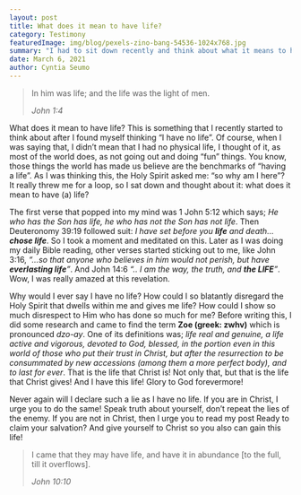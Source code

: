 ```yaml
---
layout: post
title: What does it mean to have life?
category: Testimony
featuredImage: img/blog/pexels-zino-bang-54536-1024x768.jpg
summary: "I had to sit down recently and think about what it means to have (a) life. "
date: March 6, 2021
author: Cyntia Seumo
---
```

<blockquote>
<p>In him was life; and the life was the light of men.</p>
<cite>John 1:4</cite>
</blockquote>

<p>
What does it mean to have life? This is something that I recently started to think about after I found myself thinking “I have no life”. Of course, when I was saying that, I didn’t mean that I had no physical life, I thought of it, as most of the world does, as not going out and doing “fun” things. You know, those things the world has made us believe are the benchmarks of “having a life”. As I was thinking this, the Holy Spirit asked me: “so why am I here”? It really threw me for a loop, so I sat down and thought about it: what does it mean to have (a) life?
</p>

<p>
The first verse that popped into my mind was <a>1 John 5:12</a> which says; <em>He who has the Son has life, he who has not the Son has not life</em>. Then <a>Deuteronomy 39:19</a> followed suit: <em>I have set before you <b>life</b> and death… <b>chose life</b></em>. So I took a moment and meditated on this. Later as I was doing my daily Bible reading, other verses started sticking out to me, like <a>John 3:16</a>, <em>“…so that anyone who believes in him would not perish, but have <b>everlasting life</b>”</em>. And <a>John 14:6</a> <em>“.. I am the way, the truth, and <b>the LIFE</b>”</em>. Wow, I was really amazed at this revelation.
</p>

<p>
Why would I ever say I have no life? How could I so blatantly disregard the Holy Spirit that dwells within me and gives me life? How could I show so much disrespect to Him who has done so much for me? Before writing this, I did some research and came to find the term <b>Zoe (greek: zwhv)</b> which is pronounced <em>dzo-ay</em>. One of its definitions was; <em>life real and genuine, a life active and vigorous, devoted to God, blessed, in the portion even in this world of those who put their trust in Christ, but after the resurrection to be consummated by new accessions (among them a more perfect body), and to last for ever</em>. That is the life that Christ is! Not only that, but that is the life that Christ gives! And I have this life! Glory to God forevermore!
</p>

<p>
Never again will I declare such a lie as I have no life. If you are in Christ, I urge you to do the same! Speak truth about yourself, don’t repeat the lies of the enemy. If you are not in Christ, then I urge you to read my post Ready to claim your salvation? And give yourself to Christ so you also can gain this life!
</p>

<blockquote>
<p>I came that they may have life, and have it in abundance [to the full, till it overflows].</p>
<cite>John 10:10</cite>
</blockquote>